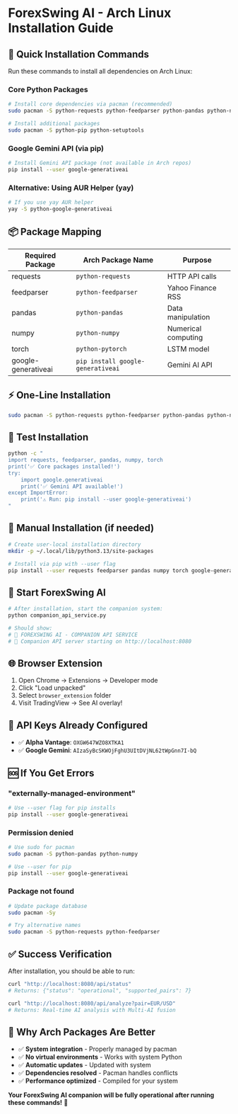 # ForexSwing AI - Arch Linux Installation Guide

## 🚀 **Quick Installation Commands**

Run these commands to install all dependencies on Arch Linux:

### **Core Python Packages**
```bash
# Install core dependencies via pacman (recommended)
sudo pacman -S python-requests python-feedparser python-pandas python-numpy python-pytorch

# Install additional packages
sudo pacman -S python-pip python-setuptools
```

### **Google Gemini API (via pip)**
```bash
# Install Gemini API package (not available in Arch repos)
pip install --user google-generativeai
```

### **Alternative: Using AUR Helper (yay)**
```bash
# If you use yay AUR helper
yay -S python-google-generativeai
```

## 📦 **Package Mapping**

| **Required Package** | **Arch Package Name** | **Purpose** |
|---------------------|----------------------|-------------|
| requests | `python-requests` | HTTP API calls |
| feedparser | `python-feedparser` | Yahoo Finance RSS |
| pandas | `python-pandas` | Data manipulation |
| numpy | `python-numpy` | Numerical computing |
| torch | `python-pytorch` | LSTM model |
| google-generativeai | `pip install google-generativeai` | Gemini AI API |

## ⚡ **One-Line Installation**
```bash
sudo pacman -S python-requests python-feedparser python-pandas python-numpy python-pytorch && pip install --user google-generativeai
```

## 🧪 **Test Installation**
```bash
python -c "
import requests, feedparser, pandas, numpy, torch
print('✅ Core packages installed!')
try:
    import google.generativeai
    print('✅ Gemini API available!')
except ImportError:
    print('⚠️ Run: pip install --user google-generativeai')
"
```

## 🔧 **Manual Installation (if needed)**
```bash
# Create user-local installation directory
mkdir -p ~/.local/lib/python3.13/site-packages

# Install via pip with --user flag
pip install --user requests feedparser pandas numpy torch google-generativeai
```

## 🚀 **Start ForexSwing AI**
```bash
# After installation, start the companion system:
python companion_api_service.py

# Should show:
# 🤖 FOREXSWING AI - COMPANION API SERVICE
# 🚀 Companion API server starting on http://localhost:8080
```

## 🌐 **Browser Extension**
1. Open Chrome → Extensions → Developer mode
2. Click "Load unpacked" 
3. Select `browser_extension` folder
4. Visit TradingView → See AI overlay!

## 🔑 **API Keys Already Configured**
- ✅ **Alpha Vantage**: `OXGW647WZO8XTKA1`
- ✅ **Google Gemini**: `AIzaSyBcSKWOjFghU3UItDVjNL62tWpGnn7I-bQ`

## 🆘 **If You Get Errors**

### **"externally-managed-environment"**
```bash
# Use --user flag for pip installs
pip install --user google-generativeai
```

### **Permission denied**
```bash
# Use sudo for pacman
sudo pacman -S python-pandas python-numpy

# Use --user for pip
pip install --user google-generativeai
```

### **Package not found**
```bash
# Update package database
sudo pacman -Sy

# Try alternative names
sudo pacman -S python-requests python-feedparser
```

## ✅ **Success Verification**

After installation, you should be able to run:
```bash
curl "http://localhost:8080/api/status"
# Returns: {"status": "operational", "supported_pairs": 7}

curl "http://localhost:8080/api/analyze?pair=EUR/USD"  
# Returns: Real-time AI analysis with Multi-AI fusion
```

## 🎯 **Why Arch Packages Are Better**

- ✅ **System integration** - Properly managed by pacman
- ✅ **No virtual environments** - Works with system Python
- ✅ **Automatic updates** - Updated with system
- ✅ **Dependencies resolved** - Pacman handles conflicts
- ✅ **Performance optimized** - Compiled for your system

**Your ForexSwing AI companion will be fully operational after running these commands!** 🚀